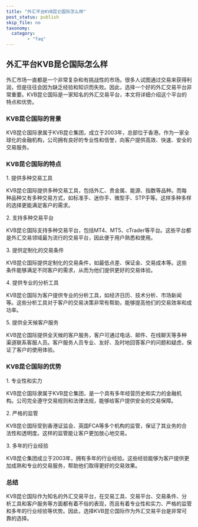 ```yaml
---
title: "外汇平台KVB昆仑国际怎么样"
post_status: publish
skip_file: no
taxonomy:
  category:
        - "faq"
---
```


## 外汇平台KVB昆仑国际怎么样

外汇市场一直都是一个非常复杂和有挑战性的市场。很多人试图通过交易来获得利润，但是往往会因为缺乏经验和知识而失败。因此，选择一个好的外汇交易平台非常重要。KVB昆仑国际是一家知名的外汇交易平台，本文将详细介绍这个平台的特点和优势。

### KVB昆仑国际的背景

KVB昆仑国际隶属于KVB昆仑集团，成立于2003年，总部位于香港。作为一家全球化的金融机构，公司拥有良好的专业性和信誉，向客户提供高效、快速、安全的交易服务。

### KVB昆仑国际的特点

1\. 提供多种交易工具

KVB昆仑国际提供多种交易工具，包括外汇、贵金属、能源、指数等品种。而每种品种又有多种交易方式，如标准手、迷你手、微型手、STP手等。这样多种多样的选择更能满足客户的需求。

2\. 支持多种交易平台

KVB昆仑国际支持多种交易平台，包括MT4、MT5、cTrader等平台。这些平台都是外汇交易领域最为流行的交易平台，因此便于用户熟悉和使用。

3\. 提供定制化的交易条件

KVB昆仑国际提供定制化的交易条件，如最低点差、保证金、交易成本等。这些条件能够满足不同客户的需求，从而为他们提供更好的交易体验。

4\. 提供专业的分析工具

KVB昆仑国际为客户提供专业的分析工具，如经济日历、技术分析、市场新闻等。这些分析工具对于客户的交易决策非常有帮助，能够提高他们的交易效率和成功率。

5\. 提供全天候客户服务

KVB昆仑国际提供全天候的客户服务，客户可通过电话、邮件、在线聊天等多种渠道联系客服人员。客户服务人员专业、友好、及时地回答客户的问题和疑虑，保证了客户的使用体验。

### KVB昆仑国际的优势

1\. 专业性和实力

KVB昆仑国际隶属于KVB昆仑集团，是一个具有多年经营历史和实力的金融机构。公司完全遵守交易规则和法律法规，能够给客户提供安全的交易保障。

2\. 严格的监管

KVB昆仑国际受到香港证监会、英国FCA等多个机构的监管，保证了其业务的合法性和透明度。这样的监管能让客户更加放心地交易。

3\. 多年的行业经验

KVB昆仑集团成立于2003年，拥有多年的行业经验。这些经验能够为客户提供更加成熟和专业的交易服务，帮助他们取得更好的交易效果。

### 总结

KVB昆仑国际作为知名的外汇交易平台，在交易工具、交易平台、交易条件、分析工具和客户服务等方面都有着不俗的表现，而且有着专业性和实力、严格的监管和多年的行业经验等优势。因此，选择KVB昆仑国际作为外汇交易平台是非常可靠的选择。

